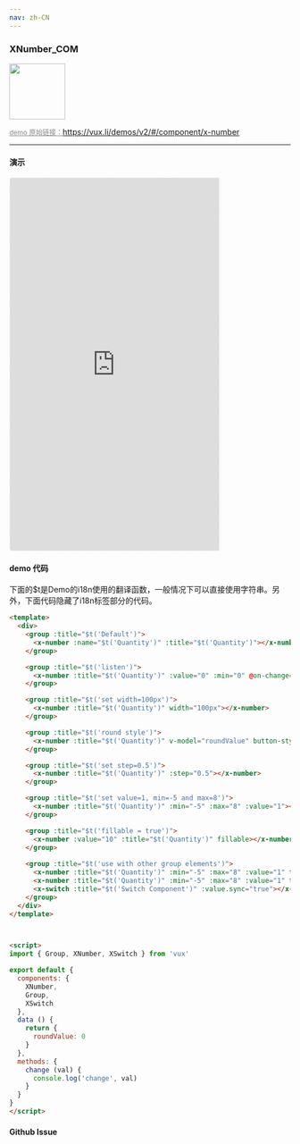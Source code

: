 ```yaml
---
nav: zh-CN
---
```



### XNumber_COM

<img width="100" src="http://qr.topscan.com/api.php?text=https%3A%2F%2Fvux.li%2Fdemos%2Fv2%2F%23%2Fcomponent%2Fx-number"/>

<a href="https://vux.li/demos/v2/#/component/x-number" target="_blank" style="font-size:12px;color:#888;">demo 原始链接：https://vux.li/demos/v2/#/component/x-number</a>



---

#### 演示

 <div style="width:377px;height:667px;display:inline-block;border:1px dashed #ececec;border-radius:5px;overflow:hidden;">
   <iframe src="https://vux.li/demos/v2/#/component/x-number" width="375" height="667" border="0" frameborder="0"></iframe>
 </div>

#### demo 代码

<p class="tip">下面的$t是Demo的i18n使用的翻译函数，一般情况下可以直接使用字符串。另外，下面代码隐藏了i18n标签部分的代码。</p>

``` html
<template>
  <div>
    <group :title="$t('Default')">
      <x-number :name="$t('Quantity')" :title="$t('Quantity')"></x-number>
    </group>

    <group :title="$t('listen')">
      <x-number :title="$t('Quantity')" :value="0" :min="0" @on-change="change"></x-number>
    </group>

    <group :title="$t('set width=100px')">
      <x-number :title="$t('Quantity')" width="100px"></x-number>
    </group>

    <group :title="$t('round style')">
      <x-number :title="$t('Quantity')" v-model="roundValue" button-style="round" :min="0" :max="5"></x-number>
    </group>

    <group :title="$t('set step=0.5')">
      <x-number :title="$t('Quantity')" :step="0.5"></x-number>
    </group>

    <group :title="$t('set value=1, min=-5 and max=8')">
      <x-number :title="$t('Quantity')" :min="-5" :max="8" :value="1"></x-number>
    </group>

    <group :title="$t('fillable = true')">
      <x-number :value="10" :title="$t('Quantity')" fillable></x-number>
    </group>
    
    <group :title="$t('use with other group elements')">
      <x-number :title="$t('Quantity')" :min="-5" :max="8" :value="1" type="inline"></x-number>
      <x-number :title="$t('Quantity')" :min="-5" :max="8" :value="1" type="inline"></x-number>
      <x-switch :title="$t('Switch Component')" :value.sync="true"></x-switch>
    </group>
  </div>
</template>



<script>
import { Group, XNumber, XSwitch } from 'vux'

export default {
  components: {
    XNumber,
    Group,
    XSwitch
  },
  data () {
    return {
      roundValue: 0
    }
  },
  methods: {
    change (val) {
      console.log('change', val)
    }
  }
}
</script>

```


#### Github Issue